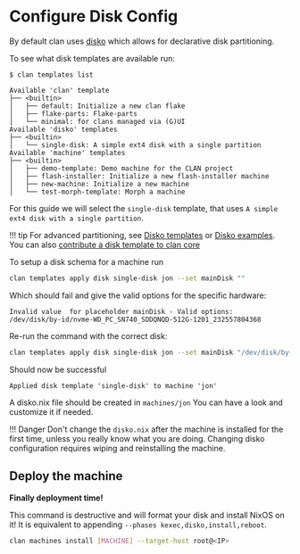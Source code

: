# Configure Disk Config

By default clan uses [disko](https://github.com/nix-community/disko) which allows for declarative disk partitioning.

To see what disk templates are available run:
```{.shellSession hl_lines="10" .no-copy}
$ clan templates list

Available 'clan' template
├── <builtin>
│   ├── default: Initialize a new clan flake
│   ├── flake-parts: Flake-parts
│   └── minimal: for clans managed via (G)UI
Available 'disko' templates
├── <builtin>
│   └── single-disk: A simple ext4 disk with a single partition
Available 'machine' templates
├── <builtin>
│   ├── demo-template: Demo machine for the CLAN project
│   ├── flash-installer: Initialize a new flash-installer machine
│   ├── new-machine: Initialize a new machine
│   └── test-morph-template: Morph a machine
```


For this guide we will select the `single-disk` template, that uses `A simple ext4 disk with a single partition`.

!!! tip
    For advanced partitioning, see [Disko templates](https://github.com/nix-community/disko-templates) or [Disko examples](https://github.com/nix-community/disko/tree/master/example).
    You can also [contribute a disk template to clan core](https://docs.clan.lol/guides/disko-templates/community/)


To setup a disk schema for a machine run

```bash
clan templates apply disk single-disk jon --set mainDisk ""
```

Which should fail and give the valid options for the specific hardware:

```shellSession
Invalid value  for placeholder mainDisk - Valid options:
/dev/disk/by-id/nvme-WD_PC_SN740_SDDQNQD-512G-1201_232557804368
```

Re-run the command with the correct disk:

```bash
clan templates apply disk single-disk jon --set mainDisk "/dev/disk/by-id/nvme-WD_PC_SN740_SDDQNQD-512G-1201_232557804368"
```

Should now be successful

```shellSession
Applied disk template 'single-disk' to machine 'jon'
```

A disko.nix file should be created in `machines/jon`
You can have a look and customize it if needed.

!!! Danger
    Don't change the `disko.nix` after the machine is installed for the first time, unless you really know what you are doing.
    Changing disko configuration requires wiping and reinstalling the machine.

## Deploy the machine

**Finally deployment time!** 

This command is destructive and will format your disk and install NixOS on it! It is equivalent to appending `--phases kexec,disko,install,reboot`. 


```bash
clan machines install [MACHINE] --target-host root@<IP>
```


